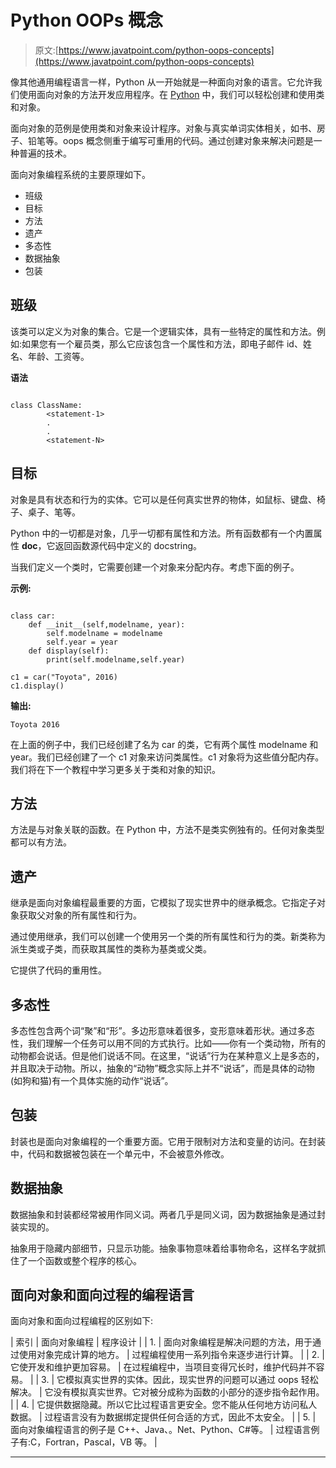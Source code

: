 # Python OOPs 概念

> 原文:[https://www.javatpoint.com/python-oops-concepts](https://www.javatpoint.com/python-oops-concepts)

像其他通用编程语言一样，Python 从一开始就是一种面向对象的语言。它允许我们使用面向对象的方法开发应用程序。在 [Python](https://www.javatpoint.com/python-tutorial) 中，我们可以轻松创建和使用类和对象。

面向对象的范例是使用类和对象来设计程序。对象与真实单词实体相关，如书、房子、铅笔等。oops 概念侧重于编写可重用的代码。通过创建对象来解决问题是一种普遍的技术。

面向对象编程系统的主要原理如下。

*   班级
*   目标
*   方法
*   遗产
*   多态性
*   数据抽象
*   包装

## 班级

该类可以定义为对象的集合。它是一个逻辑实体，具有一些特定的属性和方法。例如:如果您有一个雇员类，那么它应该包含一个属性和方法，即电子邮件 id、姓名、年龄、工资等。

**语法**

```

class ClassName:   
        <statement-1>   
        .   
        .    
        <statement-N>   

```

## 目标

对象是具有状态和行为的实体。它可以是任何真实世界的物体，如鼠标、键盘、椅子、桌子、笔等。

Python 中的一切都是对象，几乎一切都有属性和方法。所有函数都有一个内置属性 __doc__，它返回函数源代码中定义的 docstring。

当我们定义一个类时，它需要创建一个对象来分配内存。考虑下面的例子。

**示例:**

```

class car:
    def __init__(self,modelname, year):
        self.modelname = modelname
        self.year = year
    def display(self):
        print(self.modelname,self.year)

c1 = car("Toyota", 2016)
c1.display()

```

**输出:**

```
Toyota 2016

```

在上面的例子中，我们已经创建了名为 car 的类，它有两个属性 modelname 和 year。我们已经创建了一个 c1 对象来访问类属性。c1 对象将为这些值分配内存。我们将在下一个教程中学习更多关于类和对象的知识。

## 方法

方法是与对象关联的函数。在 Python 中，方法不是类实例独有的。任何对象类型都可以有方法。

## 遗产

继承是面向对象编程最重要的方面，它模拟了现实世界中的继承概念。它指定子对象获取父对象的所有属性和行为。

通过使用继承，我们可以创建一个使用另一个类的所有属性和行为的类。新类称为派生类或子类，而获取其属性的类称为基类或父类。

它提供了代码的重用性。

## 多态性

多态性包含两个词“聚”和“形”。多边形意味着很多，变形意味着形状。通过多态性，我们理解一个任务可以用不同的方式执行。比如——你有一个类动物，所有的动物都会说话。但是他们说话不同。在这里，“说话”行为在某种意义上是多态的，并且取决于动物。所以，抽象的“动物”概念实际上并不“说话”，而是具体的动物(如狗和猫)有一个具体实施的动作“说话”。

## 包装

封装也是面向对象编程的一个重要方面。它用于限制对方法和变量的访问。在封装中，代码和数据被包装在一个单元中，不会被意外修改。

## 数据抽象

数据抽象和封装都经常被用作同义词。两者几乎是同义词，因为数据抽象是通过封装实现的。

抽象用于隐藏内部细节，只显示功能。抽象事物意味着给事物命名，这样名字就抓住了一个函数或整个程序的核心。

## 面向对象和面向过程的编程语言

面向对象和面向过程编程的区别如下:

| 索引 | 面向对象编程 | 程序设计 |
| 1. | 面向对象编程是解决问题的方法，用于通过使用对象完成计算的地方。 | 过程编程使用一系列指令来逐步进行计算。 |
| 2. | 它使开发和维护更加容易。 | 在过程编程中，当项目变得冗长时，维护代码并不容易。 |
| 3. | 它模拟真实世界的实体。因此，现实世界的问题可以通过 oops 轻松解决。 | 它没有模拟真实世界。它对被分成称为函数的小部分的逐步指令起作用。 |
| 4. | 它提供数据隐藏。所以它比过程语言更安全。您不能从任何地方访问私人数据。 | 过程语言没有为数据绑定提供任何合适的方式，因此不太安全。 |
| 5. | 面向对象编程语言的例子是 C++、Java、。Net、Python、C#等。 | 过程语言例子有:C，Fortran，Pascal，VB 等。 |

* * *